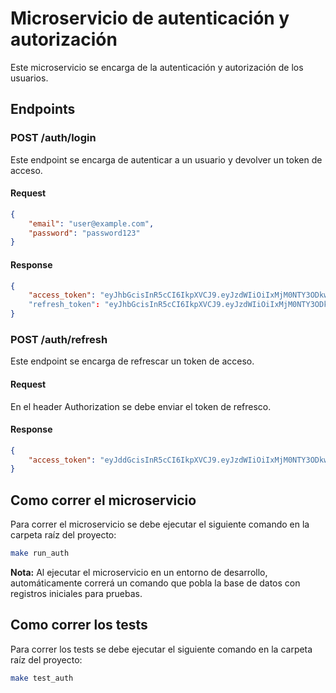 # Microservicio de autenticación y autorización
Este microservicio se encarga de la autenticación y autorización de los usuarios.

## Endpoints
### POST /auth/login
Este endpoint se encarga de autenticar a un usuario y devolver un token de acceso.

#### Request
```json
{
    "email": "user@example.com",
    "password": "password123"
}
```

#### Response
```json
{
    "access_token": "eyJhbGcisInR5cCI6IkpXVCJ9.eyJzdWIiOiIxMjM0NTY3ODkwIiwibmFtZSI6IkpvaG4gRG9lIiwiaWF0IjoxNTE2MjM5MDIyfQ.SflKxwRJSMeKKF2QT4fwpMeJf36POk6yJV_adQssw5c"
    "refresh_token": "eyJhbGcisInR5cCI6IkpXVCJ9.eyJzdWIiOiIxMjM0NTY3ODkwIiwibmFtZSI6IkpvaG4gRG9lIiwiaWF0IjoxNTE2MjM5MDIyfQ.SflKxwRJSMeKKF2QT4fwpMeJf36POk6yJV_adQssw5c"
}
```

### POST /auth/refresh
Este endpoint se encarga de refrescar un token de acceso.

#### Request
En el header Authorization se debe enviar el token de refresco.

#### Response
```json
{
    "access_token": "eyJddGcisInR5cCI6IkpXVCJ9.eyJzdWIiOiIxMjM0NTY3ODkwIiwibmFtZSI6IkpvaG4gRG9lIiwiaWF0IjoxNTE2MjM5MDIyfQ.SflKxwRJSMeKKF2QT4fwpMeJf36POk6yJV_adQssw5c"
}
```


## Como correr el microservicio
Para correr el microservicio se debe ejecutar el siguiente comando en la carpeta raíz del proyecto:
```bash
make run_auth
```
**Nota:** Al ejecutar el microservicio en un entorno de desarrollo, automáticamente correrá un comando que pobla la base de datos con registros iniciales para pruebas.
## Como correr los tests
Para correr los tests se debe ejecutar el siguiente comando en la carpeta raíz del proyecto:
```bash
make test_auth
```
